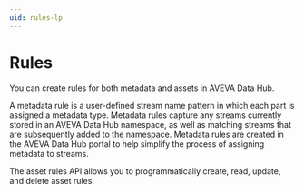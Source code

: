 ```yaml
---
uid: rules-lp
---
```


# Rules

You can create rules for both metadata and assets in AVEVA Data Hub.

A metadata rule is a user-defined stream name pattern in which each part is assigned a metadata type. Metadata rules capture any streams currently stored in an AVEVA Data Hub namespace, as well as matching streams that are subsequently added to the namespace. Metadata rules are created in the AVEVA Data Hub portal to help simplify the process of assigning metadata to streams.

The asset rules API allows you to programmatically create, read, update, and delete asset rules.